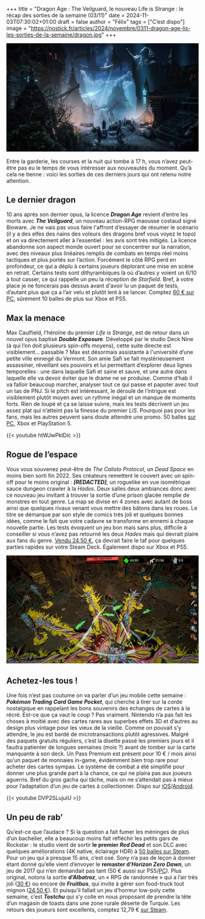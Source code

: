 +++
title = "Dragon Age : The Veilguard, le nouveau Life is Strange : le récap des sorties de la semaine (03/11)"
date = 2024-11-03T07:30:02+01:00
draft = false
author = "Félix"
tags = ["C’est dispo"]
image = "https://nostick.fr/articles/2024/novembre/0311-dragon-age-lis-les-sorties-de-la-semaine/dragon.jpg"
+++

![Le jeu Dragon Age : The Veilguard](dragon.jpg "L’Âge de maturité ?")

Entre la garderie, les courses et la nuit qui tombe à 17 h, vous n’avez peut-être pas eu le temps de vous intéresser aux nouveautés du moment. Qu’à cela ne tienne : voici les sorties de ces derniers jours qui ont retenu notre attention.

## Le dernier dragon

10 ans après son dernier opus, la licence ***Dragon Age*** revient d’entre les morts avec ***The Veilguard***, un nouveau action-RPG maousse costaud signé Bioware. Je ne vais pas vous faire l'affront d’essayer de résumer le scénario (il y a des elfes des nains des voleurs des dragons bref vous voyez le topo) et on va directement aller à l’essentiel : les avis sont très mitigés. La licence abandonne son aspect monde ouvert pour se concentrer sur la narration, avec des niveaux plus linéaires remplis de combats en temps réel moins tactiques et plus portés sur l’action. Forcément le côté RPG perd en profondeur, ce qui a déplu à certains joueurs déplorant une mise en scène en retrait. Certains tests sont dithyrambiques là où d’autres y voient un 6/10 à tout casser, ce qui rappelle un peu la réception de *Starfield*. Bref, à votre place je ne foncerais pas dessus avant d'avoir lu un paquet de tests, d’autant plus que ça a l’air velu et plutôt lent à se lancer. Comptez [60 € sur PC](https://store.steampowered.com/app/1845910/Dragon_Age_The_Veilguard/), sûrement 10 balles de plus sur Xbox et PS5.

## Max la menace

Max Caulfield, l’héroïne du premier *Life is Strange*, est de retour dans un nouvel opus baptisé ***Double Exposure***. Développé par le studio Deck Nine (à qui l’on doit plusieurs spin-offs moyens), cette suite directe est visiblement… passable ? Max est désormais assistante à l'université d’une petite ville enneigé du Vermont. Son amie Safi se fait mystérieusement assassiner, réveillant ses pouvoirs et lui permettant d’explorer deux lignes temporelles : une dans laquelle Safi et saine et sauve, et une autre dans laquelle elle va devoir éviter que le drame ne se produise. Comme d’hab il va falloir beaucoup marcher, analyser tout ce qui passe et papoter avec tout un tas de PNJ. Si le pitch est intéressant, le déroulé de l’intrigue est visiblement plutôt moyen avec un rythme inégal et un manque de moments forts. Rien de loupé et ça se laisse suivre, mais les tests décrivent un jeu assez plat qui n’atteint pas la finesse du premier *LiS*. Pourquoi pas pour les fans, mais les autres peuvent sans doute attendre une promo. 50 balles [sur PC](https://store.steampowered.com/app/1874000/Life_is_Strange_Double_Exposure/), Xbox et PlayStation 5.

{{< youtube htWJwPklDic >}} 

## Rogue de l’espace

Vous vous souvenez peut-être de *The Calisto Protocol*, un *Dead Space* en moins bien sorti fin 2022. Ses créateurs remettent le couvert avec un spin-off pour le moins original : ***[REDACTED]***, un roguelike en vue isométrique sauce dungeon crawler à la *Hades*. Deux salles deux ambiances donc avec ce nouveau jeu invitant à trouver la sortie d’une prison glacée remplie de monstres en tout genre. La map se divise en 4 zones avec autant de boss ainsi que quelques rivaux venant vous mettre des bâtons dans les roues. Le titre se démarque par son style de comics très joli et quelques bonnes idées, comme le fait que votre cadavre se transforme en ennemi à chaque nouvelle partie. Les tests évoquent un jeu bon mais sans plus, difficile à conseiller si vous n’avez pas retourné les deux *Hades* mais qui devrait plaire aux fans du genre. [Vendu 24,50 €](https://store.steampowered.com/app/2229940/REDACTED/), ça devrait faire le taf pour quelques parties rapides sur votre Steam Deck. Également dispo sur Xbox et PS5.

![Le jeu REDACTED](redacted.jpg "Un maton sachant mater doit savoir mater sans sa matraque")

## Achetez-les tous !

Une fois n’est pas coutume on va parler d’un jeu mobile cette semaine : ***Pokémon Trading Card Game Pocket***, qui cherche à tirer sur la corde nostalgique en rappelant les bons souvenirs des échanges de cartes à la récré. Est-ce que ça vaut le coup ? Pas vraiment. Nintendo n’a pas fait les choses à moitié avec des cartes rares aux superbes effets 3D et d’autres au design plus vintage pour les vieux de la vieille. Comme on pouvait s’y attendre, le jeu est bardé de microtransactions plutôt agressives. Malgré des paquets gratuits réguliers, c’est la disette passé les premiers jours et il faudra patienter de longues semaines (mois ?) avant de tomber sur la carte manquante à son deck. Un Pass Premium est présent pour 10 € / mois ainsi qu’un paquet de monnaies in-game, évidemment bien trop rare pour acheter des cartes sympas. Le système de combat a été simplifié pour donner une plus grande part à la chance, ce qui ne plaira pas aux joueurs aguerris. Bref du gros gacha qui tâche, mais on ne s’attendait pas à mieux pour l’adaptation d’un jeu de cartes à collectionner. Dispo sur [iOS](https://apps.apple.com/fr/app/pokémon-tcg-pocket/id6479970832)/[Android](https://play.google.com/store/apps/details?id=jp.pokemon.pokemontcgp&hl=en).

{{< youtube DVP2SLujuiU >}}

## Un peu de rab’

Qu’est-ce que l’audace ? Si la question a fait fumer les méninges de plus d’un bachelier, elle a beaucoup moins fait réfléchir les petits gars de Rockstar : le studio vient de sortir **le premier *Red Dead*** et son DLC avec quelques améliorations (4K native, éclairage HDR) à [50 balles sur Steam](https://store.steampowered.com/app/2668510/Red_Dead_Redemption/?snr=1_4_4__129_2). Pour un jeu qui a presque 15 ans, c’est osé. Sony n’a pas de leçon à donner étant donné qu’elle vient d’envoyer le **remaster d’*Horizon Zero Dawn***, un jeu de 2017 qui n’en demandait pas tant (50 € aussi sur PS5/[PC](https://store.steampowered.com/app/2561580/Horizon_Zero_Dawn_Remastered/)). Plus original, notons la sortie ***d’Albatroz***, un « RPG de randonnée » qui a l’air très joli ([30 €](https://store.steampowered.com/app/2171880/Albatroz/)) ou encore de ***Fruitbus***, qui invite à gérer son food-truck tout mignon ([24,50 €](https://store.steampowered.com/app/2484130/Fruitbus/)). Et puisqu’il fallait un jeu d’horreur low-poly cette semaine, c’est ***Tostchu*** qui s’y colle en nous proposant de prendre la tête d’un magasin de toasts dans une zone rurale déserte de Turquie. Les retours des joueurs sont excellents, comptez 12,79 € [sur Steam](https://store.steampowered.com/app/2221500/Tostchu/).

